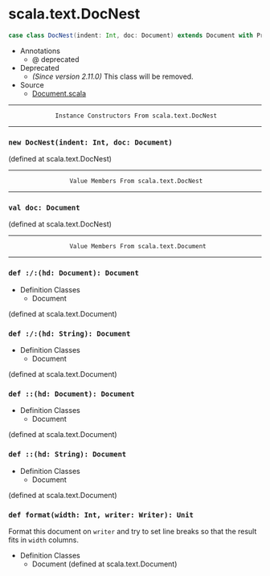 
#                              scala.text.DocNest                              #

```scala
case class DocNest(indent: Int, doc: Document) extends Document with Product with Serializable
```

* Annotations
  * @ deprecated
* Deprecated
  * _(Since version 2.11.0)_ This class will be removed.
* Source
  * [Document.scala](https://github.com/scala/scala/tree/6d09a1ba5f/src/library/scala/text/Document.scala#L1)


--------------------------------------------------------------------------------
                 Instance Constructors From scala.text.DocNest
--------------------------------------------------------------------------------


### `new DocNest(indent: Int, doc: Document)`                                ###

(defined at scala.text.DocNest)


--------------------------------------------------------------------------------
                     Value Members From scala.text.DocNest
--------------------------------------------------------------------------------


### `val doc: Document`                                                      ###

(defined at scala.text.DocNest)


--------------------------------------------------------------------------------
                     Value Members From scala.text.Document
--------------------------------------------------------------------------------


### `def :/:(hd: Document): Document`                                        ###

* Definition Classes
  * Document

(defined at scala.text.Document)


### `def :/:(hd: String): Document`                                          ###

* Definition Classes
  * Document

(defined at scala.text.Document)


### `def ::(hd: Document): Document`                                         ###

* Definition Classes
  * Document

(defined at scala.text.Document)


### `def ::(hd: String): Document`                                           ###

* Definition Classes
  * Document

(defined at scala.text.Document)


### `def format(width: Int, writer: Writer): Unit`                           ###

Format this document on `writer` and try to set line breaks so that the result
fits in `width` columns.

* Definition Classes
  * Document
(defined at scala.text.Document)
